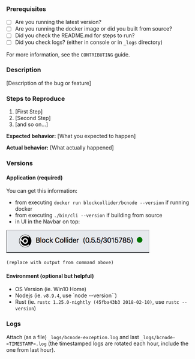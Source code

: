 ### Prerequisites

- [ ] Are you running the latest version?
- [ ] Are you running the docker image or did you built from source?
- [ ] Did you check the README.md for steps to run?
- [ ] Did you check logs? (either in console or in `_logs` directory)

For more information, see the `CONTRIBUTING` guide.

### Description

[Description of the bug or feature]

### Steps to Reproduce

1. [First Step]
2. [Second Step]
3. [and so on...]

**Expected behavior:** [What you expected to happen]

**Actual behavior:** [What actually happened]

### Versions

#### Application (required)

You can get this information:

- from executing `docker run blockcollider/bcnode --version` if running docker
- from executing `./bin/cli --version` if building from source
- in UI in the Navbar on top:

![UI version](./ui-version.png)

```
(replace with output from command above)
```

#### Environment (optional but helpful)

- OS Version (ie. Win10 Home)
- Nodejs (ie. `v8.9.4`, use `node --version``)
- Rust (ie. `rustc 1.25.0-nightly (45fba43b3 2018-02-10)`, use `rustc --version`)

### Logs

Attach (as a file) `_logs/bcnode-exception.log` and last `_logs/bcnode-<TIMESTAMP>.log` (the
timestamped logs are rotated each hour, include the one from last hour).
